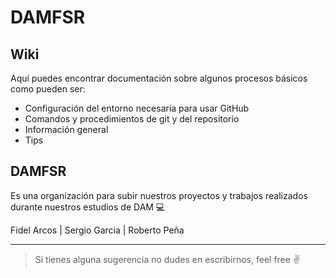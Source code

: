 # DAMFSR

## Wiki

Aquí puedes encontrar documentación sobre algunos procesos básicos como pueden ser:
- Configuración del entorno necesaria para usar GitHub
- Comandos y procedimientos de git y del repositorio
- Información general
- Tips

## DAMFSR

Es una organización para subir nuestros proyectos y trabajos realizados durante nuestros estudios de DAM 💻

Fidel Arcos | Sergio Garcia | Roberto Peña

---

> Si tienes alguna sugerencia no dudes en escribirnos, feel free ✌️
